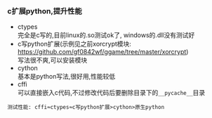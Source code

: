 ### c扩展python,提升性能 ###

- ctypes  
完全是c写的,目前linux的.so测试ok了, windows的.dll没有测试好
- c写python扩展(示例见之前xorcrypt模块: https://github.com/gf0842wf/ggame/tree/master/xorcrypt)  
写法很不爽,可以安装模块
- cython  
基本是python写法,很好用,性能较低
- cffi  
可以直接嵌入c代码,不过修改代码后要删除目录下的`__pycache__`目录

`测试性能: cffi≈ctypes≈c写python扩展>cython>原生python`
